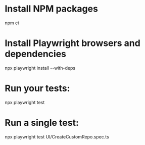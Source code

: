 # Install NPM packages

npm ci

# Install Playwright browsers and dependencies

npx playwright install --with-deps

# Run your tests:

npx playwright test

# Run a single test:

npx playwright test UI/CreateCustomRepo.spec.ts
